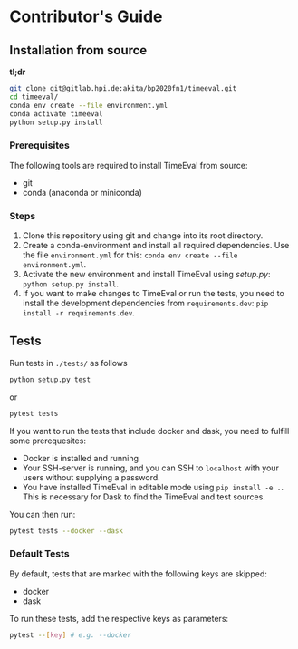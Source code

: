 # Contributor's Guide

## Installation from source

**tl;dr**

```bash
git clone git@gitlab.hpi.de:akita/bp2020fn1/timeeval.git
cd timeeval/
conda env create --file environment.yml
conda activate timeeval
python setup.py install
```

### Prerequisites

The following tools are required to install TimeEval from source:

- git
- conda (anaconda or miniconda)

### Steps

1. Clone this repository using git and change into its root directory.
2. Create a conda-environment and install all required dependencies.
   Use the file `environment.yml` for this:
   `conda env create --file environment.yml`.
3. Activate the new environment and install TimeEval using _setup.py_:
   `python setup.py install`.
4. If you want to make changes to TimeEval or run the tests, you need to install the development dependencies from `requirements.dev`:
   `pip install -r requirements.dev`.

## Tests

Run tests in `./tests/` as follows

```bash
python setup.py test
```

or

```bash
pytest tests
```

If you want to run the tests that include docker and dask, you need to fulfill some prerequesites:

- Docker is installed and running
- Your SSH-server is running, and you can SSH to `localhost` with your users without supplying a password.
- You have installed TimeEval in editable mode using `pip install -e .`. This is necessary for Dask to find the
  TimeEval and test sources.

You can then run:

```bash
pytest tests --docker --dask
```

### Default Tests

By default, tests that are marked with the following keys are skipped:

- docker
- dask

To run these tests, add the respective keys as parameters: 
```bash
pytest --[key] # e.g. --docker
```
